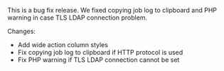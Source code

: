 
This is a bug fix release. We fixed copying job log to clipboard
and PHP warning in case TLS LDAP connection problem.

Changes:
 - Add wide action column styles
 - Fix copying job log to clipboard if HTTP protocol is used
 - Fix PHP warning if TLS LDAP connection cannot be set
